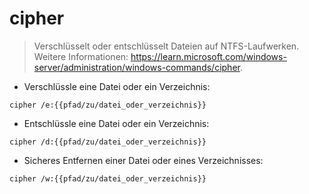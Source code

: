 # cipher

> Verschlüsselt oder entschlüsselt Dateien auf NTFS-Laufwerken.
> Weitere Informationen: <https://learn.microsoft.com/windows-server/administration/windows-commands/cipher>.

- Verschlüssle eine Datei oder ein Verzeichnis:

`cipher /e:{{pfad/zu/datei_oder_verzeichnis}}`

- Entschlüssle eine Datei oder ein Verzeichnis:

`cipher /d:{{pfad/zu/datei_oder_verzeichnis}}`

- Sicheres Entfernen einer Datei oder eines Verzeichnisses:

`cipher /w:{{pfad/zu/datei_oder_verzeichnis}}`

